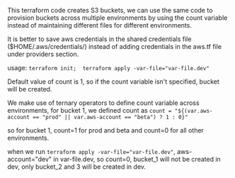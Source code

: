This terraform code creates S3 buckets, we can use the same code to provision buckets across multiple environments by using the count variable instead of maintaining different files for different environments.

It is better to save aws credentials in the shared credentials file ($HOME/.aws/credentials/) instead of adding credentials in the aws.tf file under providers section.

usage: ``terraform init; 
terraform apply -var-file="var-file.dev"``

Default value of count is 1, so if the count variable isn't specified, bucket will be created. 

We make use of ternary operators to define count variable across environments, for bucket 1, we defined count as 
``count = "${(var.aws-account == "prod" || var.aws-account == "beta") ? 1 : 0}"`` 

so for bucket 1, count=1 for prod and beta and count=0 for all other environments. 

when we run ``terraform apply -var-file="var-file.dev"``, aws-account="dev" in var-file.dev, so count=0, bucket_1 will not be created in dev, only bucket_2 and 3 will be created in dev. 
